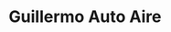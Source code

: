 ---
title: "Guillermo Auto Aire"
url: /santiago/guillermo-auto-aire/
shop: reparación de automóviles
---